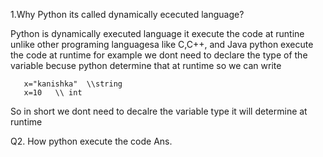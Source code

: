 1.Why Python its called dynamically ececuted language?

Python is dynamically executed language it execute the code at runtine unlike other programing languagesa like C,C++, and Java python execute the code at runtime for example we dont need to declare the type of the variable becuse python determine that at runtime 
so we can write
```
   x="kanishka"  \\string
   x=10   \\ int
```
 So in short we dont need to decalre the variable type it will determine at runtime


 Q2. How python execute the code
 Ans.


